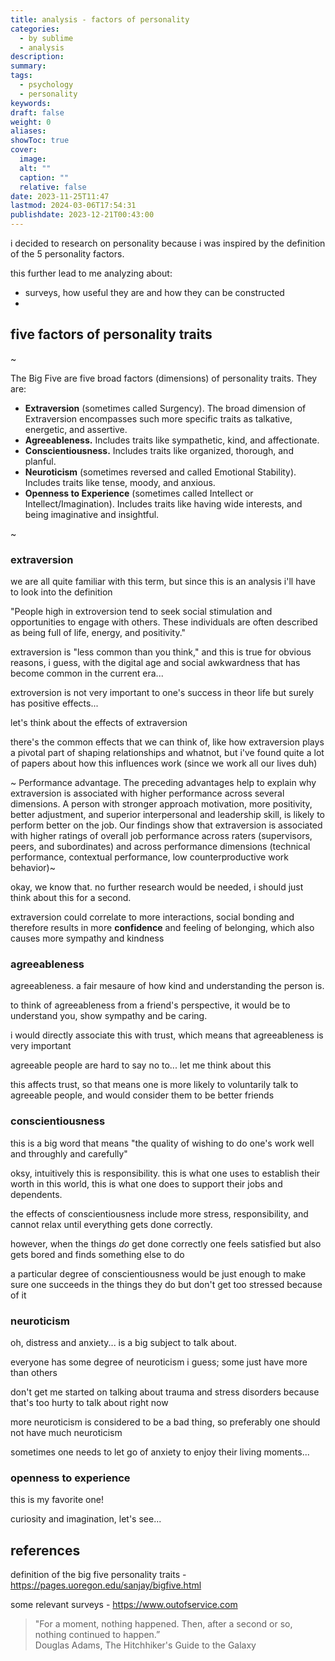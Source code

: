 ```yaml
---
title: analysis - factors of personality
categories:
  - by sublime
  - analysis
description: 
summary: 
tags:
  - psychology
  - personality
keywords: 
draft: false
weight: 0
aliases: 
showToc: true
cover:
  image: 
  alt: ""
  caption: ""
  relative: false
date: 2023-11-25T11:47
lastmod: 2024-03-06T17:54:31
publishdate: 2023-12-21T00:43:00
---
```

i decided to research on personality because i was inspired by the definition of the 5 personality factors.

this further lead to me analyzing about:
- surveys, how useful they are and how they can be constructed
- 

## five factors of personality traits

~

The Big Five are five broad factors (dimensions) of personality traits. They are:

- **Extraversion** (sometimes called Surgency). The broad dimension of Extraversion encompasses such more specific traits as talkative, energetic, and assertive.
- **Agreeableness.** Includes traits like sympathetic, kind, and affectionate.
- **Conscientiousness.** Includes traits like organized, thorough, and planful.
- **Neuroticism** (sometimes reversed and called Emotional Stability). Includes traits like tense, moody, and anxious.
- **Openness to Experience** (sometimes called Intellect or Intellect/Imagination). Includes traits like having wide interests, and being imaginative and insightful.

~


### extraversion

we are all quite familiar with this term, but since this is an analysis i'll have to look into the definition

"People high in extroversion tend to seek social stimulation and opportunities to engage with others. These individuals are often described as being full of life, energy, and positivity."

extraversion is "less common than you think," and this is true for obvious reasons, i guess, with the digital age and social awkwardness that has become common in the current era...

extroversion is not very important to one's success in theor life but surely has positive effects...

let's think about the effects of extraversion

there's the common effects that we can think of, like how extraversion plays a pivotal part of shaping relationships and whatnot, but i've found quite a lot of papers about how this influences work (since we work all our lives duh)

~ Performance advantage. The preceding advantages help to explain why extraversion is associated with higher performance across several dimensions. A person with stronger approach motivation, more positivity, better adjustment, and superior interpersonal and leadership skill, is likely to perform better on the job. Our findings show that extraversion is associated with higher ratings of overall job performance across raters (supervisors, peers, and subordinates) and across performance dimensions (technical performance, contextual performance, low counterproductive work behavior)\~

okay, we know that. no further research would be needed, i should just think about this for a second.

extraversion could correlate to more interactions, social bonding and therefore results in more **confidence** and feeling of belonging, which also causes more sympathy and kindness

### agreeableness

agreeableness. a fair mesaure of how kind and understanding the person is.

to think of agreeableness from a friend's perspective, it would be to understand you, show sympathy and be caring.

i would directly associate this with trust, which means that agreeableness is very important

agreeable people are hard to say no to... let me think about this

this affects trust, so that means one is more likely to voluntarily talk to agreeable people, and would consider them to be better friends

### conscientiousness

this is a big word that means "the quality of wishing to do one's work well and throughly and carefully"

oksy, intuitively this is responsibility. this is what one uses to establish their worth in this world, this is what one does to support their jobs and dependents.

the effects of conscientiousness include more stress, responsibility, and cannot relax until everything gets done correctly.

however, when the things *do* get done correctly one feels satisfied but also gets bored and finds something else to do

a particular degree of conscientiousness would be just enough to make sure one succeeds in the things they do but don't get too stressed because of it

### neuroticism

oh, distress and anxiety... is a big subject to talk about.


everyone has some degree of neuroticism i guess; some just have more than others

don't get me started on talking about trauma and stress disorders because that's too hurty to talk about right now


more neuroticism is considered to be a bad thing, so preferably one should not have much neuroticism

sometimes one needs to let go of anxiety to enjoy their living moments...




### openness to experience

this is my favorite one!

curiosity and imagination, let's see...



## references


definition of the big five personality traits - <https://pages.uoregon.edu/sanjay/bigfive.html>

some relevant surveys - <https://www.outofservice.com>




> "For a moment, nothing happened. Then, after a second or so, nothing continued to happen.”\
> Douglas Adams, The Hitchhiker's Guide to the Galaxy
